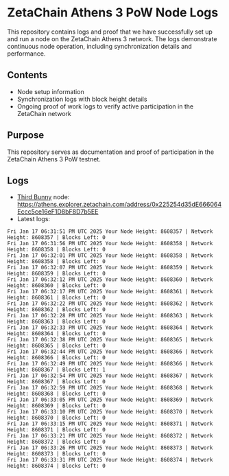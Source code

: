 # ZetaChain Athens 3 PoW Node Logs
This repository contains logs and proof that we have successfully set up and run a node on the ZetaChain Athens 3 network. The logs demonstrate continuous node operation, including synchronization details and performance.

## Contents
- Node setup information
- Synchronization logs with block height details
- Ongoing proof of work logs to verify active participation in the ZetaChain network

## Purpose
This repository serves as documentation and proof of participation in the ZetaChain Athens 3 PoW testnet.

## Logs

- [Third Bunny](https://thirdbunny.xyz/) node: https://athens.explorer.zetachain.com/address/0x225254d35dE666064Eccc5ce16eF1D8bF8D7b5EE
- Latest logs:
```
Fri Jan 17 06:31:51 PM UTC 2025 Your Node Height: 8608357 | Network Height: 8608357 | Blocks Left: 0
Fri Jan 17 06:31:56 PM UTC 2025 Your Node Height: 8608358 | Network Height: 8608358 | Blocks Left: 0
Fri Jan 17 06:32:01 PM UTC 2025 Your Node Height: 8608358 | Network Height: 8608358 | Blocks Left: 0
Fri Jan 17 06:32:07 PM UTC 2025 Your Node Height: 8608359 | Network Height: 8608359 | Blocks Left: 0
Fri Jan 17 06:32:12 PM UTC 2025 Your Node Height: 8608360 | Network Height: 8608360 | Blocks Left: 0
Fri Jan 17 06:32:17 PM UTC 2025 Your Node Height: 8608361 | Network Height: 8608361 | Blocks Left: 0
Fri Jan 17 06:32:22 PM UTC 2025 Your Node Height: 8608362 | Network Height: 8608362 | Blocks Left: 0
Fri Jan 17 06:32:28 PM UTC 2025 Your Node Height: 8608363 | Network Height: 8608363 | Blocks Left: 0
Fri Jan 17 06:32:33 PM UTC 2025 Your Node Height: 8608364 | Network Height: 8608364 | Blocks Left: 0
Fri Jan 17 06:32:38 PM UTC 2025 Your Node Height: 8608365 | Network Height: 8608365 | Blocks Left: 0
Fri Jan 17 06:32:44 PM UTC 2025 Your Node Height: 8608366 | Network Height: 8608366 | Blocks Left: 0
Fri Jan 17 06:32:49 PM UTC 2025 Your Node Height: 8608366 | Network Height: 8608367 | Blocks Left: 1
Fri Jan 17 06:32:54 PM UTC 2025 Your Node Height: 8608367 | Network Height: 8608367 | Blocks Left: 0
Fri Jan 17 06:32:59 PM UTC 2025 Your Node Height: 8608368 | Network Height: 8608368 | Blocks Left: 0
Fri Jan 17 06:33:05 PM UTC 2025 Your Node Height: 8608369 | Network Height: 8608369 | Blocks Left: 0
Fri Jan 17 06:33:10 PM UTC 2025 Your Node Height: 8608370 | Network Height: 8608370 | Blocks Left: 0
Fri Jan 17 06:33:15 PM UTC 2025 Your Node Height: 8608371 | Network Height: 8608371 | Blocks Left: 0
Fri Jan 17 06:33:21 PM UTC 2025 Your Node Height: 8608372 | Network Height: 8608372 | Blocks Left: 0
Fri Jan 17 06:33:26 PM UTC 2025 Your Node Height: 8608373 | Network Height: 8608373 | Blocks Left: 0
Fri Jan 17 06:33:31 PM UTC 2025 Your Node Height: 8608374 | Network Height: 8608374 | Blocks Left: 0
```
